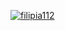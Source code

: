 [![filipia112](https://circleci.com/gh/filipia112/Final-SubmissionExpert.svg?style=svg)](https://circleci.com/gh/filipia112/Final-SubmissionExpert)
